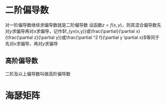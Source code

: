 # 二阶偏导数
对一阶偏导数继续求偏导数就是二阶偏导数
设函数$z=f(x,y)$，则其混合偏导数先对$y$求偏导再对$x$求偏导，记作$f_{yx(x,y)}或\frac{\partial}{\partial x}(\frac{\partial z}{\partial y})或\frac{\partial ^2 f}{\partial y \partial x}$等同于先对$x$求偏导，再对$y$求偏导

## 高阶偏导数
二阶及以上偏导数叫做高阶偏导数

# 海瑟矩阵

